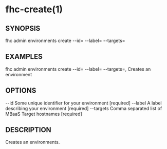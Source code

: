 fhc-create(1)
=============
## SYNOPSIS

 fhc admin environments create --id=<id> --label=<label> --targets=<targets>

## EXAMPLES

  fhc admin environments create --id=<environment id> --label=<label> --targets=<mbaasTargetId1>,<mbaasTargetId2>    Creates an environment


## OPTIONS

  --id       Some unique identifier for your environment     [required]
  --label    A label describing your environment             [required]
  --targets  Comma separated list of MBaaS Target hostnames  [required]

## DESCRIPTION

Creates an environments.

